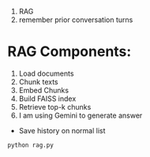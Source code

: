 1. RAG
2. remember prior conversation turns

# RAG Components:
1. Load documents
2. Chunk texts
3. Embed Chunks
4. Build FAISS index
5. Retrieve top-k chunks
6. I am using Gemini to generate answer

- Save history on normal list

```
python rag.py
```